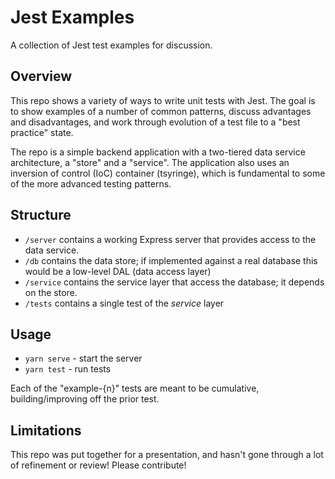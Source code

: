 # Jest Examples

A collection of Jest test examples for discussion.

## Overview

This repo shows a variety of ways to write unit tests with Jest. The goal is to show examples of a number of common patterns, discuss advantages and disadvantages, and work through evolution of a test file to a "best practice" state.

The repo is a simple backend application with a two-tiered data service architecture, a "store" and a "service". The application also uses an inversion of control (IoC) container (tsyringe), which is fundamental to some of the more advanced testing patterns.

## Structure

- `/server` contains a working Express server that provides access to the data service.
- `/db` contains the data store; if implemented against a real database this would be a low-level DAL (data access layer)
- `/service` contains the service layer that access the database; it depends on the store.
- `/tests` contains a single test of the _service_ layer

## Usage

- `yarn serve` - start the server
- `yarn test` - run tests

Each of the "example-{n}" tests are meant to be cumulative, building/improving off the prior test.

## Limitations

This repo was put together for a presentation, and hasn't gone through a lot of refinement or review! Please contribute!
